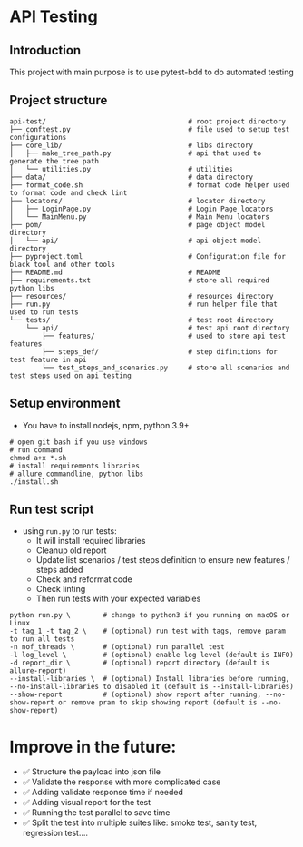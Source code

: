 # API Testing
## Introduction
This project with main purpose is to use pytest-bdd to do automated testing

## Project structure
```
api-test/                                   # root project directory
├── conftest.py                             # file used to setup test configurations
├── core_lib/                               # libs directory
│   ├── make_tree_path.py                   # api that used to generate the tree path
│   └── utilities.py                        # utilities
├── data/                                   # data directory
├── format_code.sh                          # format code helper used to format code and check lint
├── locators/                               # locator directory
│   ├── LoginPage.py                        # Login Page locators
│   └── MainMenu.py                         # Main Menu locators
├── pom/                                    # page object model directory
│   └── api/                                # api object model directory 
├── pyproject.toml                          # Configuration file for black tool and other tools
├── README.md                               # README
├── requirements.txt                        # store all required python libs
├── resources/                              # resources directory
├── run.py                                  # run helper file that used to run tests
└── tests/                                  # test root directory
    └── api/                                # test api root directory
        ├── features/                       # used to store api test features
        ├── steps_def/                      # step difinitions for test feature in api
        └── test_steps_and_scenarios.py     # store all scenarios and test steps used on api testing
```

## Setup environment
- You have to install nodejs, npm, python 3.9+ 
```shell
# open git bash if you use windows
# run command
chmod a+x *.sh
# install requirements libraries
# allure commandline, python libs
./install.sh
```

## Run test script
- using `run.py` to run tests:
    + It will install required libraries
    + Cleanup old report
    + Update list scenarios / test steps definition to ensure new features / steps added
    + Check and reformat code
    + Check linting
    + Then run tests with your expected variables
```shell
python run.py \        # change to python3 if you running on macOS or Linux
-t tag_1 -t tag_2 \    # (optional) run test with tags, remove param to run all tests
-n nof_threads \       # (optional) run parallel test
-l log_level \         # (optional) enable log level (default is INFO)
-d report_dir \        # (optional) report directory (default is allure-report)
--install-libraries \  # (optional) Install libraries before running, --no-install-libraries to disabled it (default is --install-libraries)
--show-report          # (optional) show report after running, --no-show-report or remove pram to skip showing report (default is --no-show-report)
```

# Improve in the future:
- ✅ Structure the payload into json file
- ✅ Validate the response with more complicated case
- ✅ Adding validate response time if needed
- ✅ Adding visual report for the test
- ✅ Running the test parallel to save time
- ✅ Split the test into multiple suites like: smoke test, sanity test, regression test....
